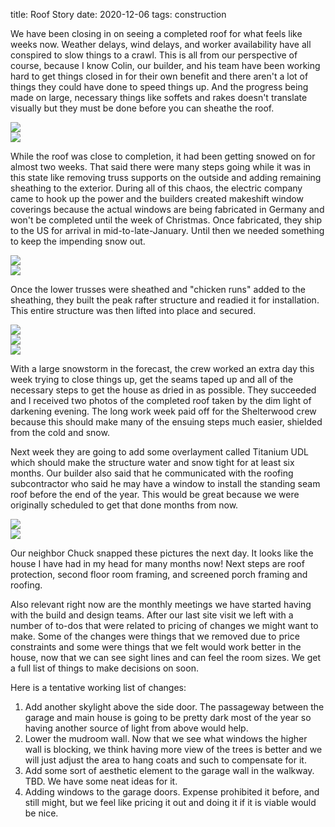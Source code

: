 title: Roof Story
date: 2020-12-06
tags: construction

We have been closing in on seeing a completed roof for what feels like weeks now. Weather delays, wind delays, and worker availability have all conspired to slow things to a crawl.  This is all from our perspective of course, because I know Colin, our builder, and his team have been working hard to get things closed in for their own benefit and there aren't a lot of things they could have done to speed things up. And the progress being made on large, necessary things like soffets and rakes doesn't translate visually but they must be done before you can sheathe the roof.


![](/files/snowy-undone-roof.JPG)        
![](/files/open-roof-mess-upstairs.JPG)        

While the roof was close to completion, it had been getting snowed on for almost two weeks. That said there were many steps going while it was in this state like removing truss supports on the outside and adding remaining sheathing to the exterior. During all of this chaos, the electric company came to hook up the power and the builders created makeshift window coverings because the actual windows are being fabricated in Germany and won't be completed until the week of Christmas. Once fabricated, they ship to the US for arrival in mid-to-late-January. Until then we needed something to keep the impending snow out.

![](/files/hooking-up-panel.JPG)        
![](/files/rafter-trusses-ready.jpeg)        

Once the lower trusses were sheathed and "chicken runs" added to the sheathing, they built the peak rafter structure and readied it for installation. This entire structure was then lifted into place and secured. 

![](/files/closing-in-roof-shelterwood.jpeg)        
![](/files/closed-in-evening.JPG)        
![](/files/outside-closed-in-evening.JPG)        

With a large snowstorm in the forecast, the crew worked an extra day this week trying to close things up, get the seams taped up and all of the necessary steps to get the house as dried in as possible. They succeeded and I received two photos of the completed roof taken by the dim light of darkening evening. The long work week paid off for the Shelterwood crew because this should make many of the ensuing steps much easier, shielded from the cold and snow.

Next week they are going to add some overlayment called Titanium UDL which should make the structure water and snow tight for at least six months.  Our builder also said that he communicated with the roofing subcontractor who said he may have a window to install the standing seam roof before the end of the year.  This would be great because we were originally scheduled to get that done months from now.

![](/files/closed-in.JPG)        
![](/files/closed-in-woods.JPG)        

Our neighbor Chuck snapped these pictures the next day. It looks like the house I have had in my head for many months now!
Next steps are roof protection, second floor room framing, and screened porch framing and roofing.

Also relevant right now are the monthly meetings we have started having with the build and design teams. After our last site visit we left with a number of to-dos that were related to pricing of changes we might want to make. Some of the changes were things that we removed due to price constraints and some were things that we felt would work better in the house, now that we can see sight lines and can feel the room sizes. We get a full list of things to make decisions on soon.  

Here is a tentative working list of changes:

1. Add another skylight above the side door. The passageway between the garage and main house is going to be pretty dark most of the year so having another source of light from above would help.
2. Lower the mudroom wall. Now that we see what windows the higher wall is blocking, we think having more view of the trees is better and we will just adjust the area to hang coats and such to compensate for it.
3. Add some sort of aesthetic element to the garage wall in the walkway. TBD. We have some neat ideas for it.
4. Adding windows to the garage doors.  Expense prohibited it before, and still might, but we feel like pricing it out and doing it if it is viable would be nice.

